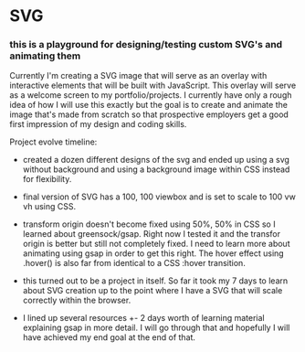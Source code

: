 # SVG

### this is a playground for designing/testing custom SVG's and animating them

Currently I'm creating a SVG image that will serve as an overlay with interactive elements that will be built with JavaScript. This overlay will serve as a welcome screen to my portfolio/projects. I currently have only a rough idea of how I will use this exactly but the goal is to create and animate the image that's made from scratch so that prospective employers get a good first impression of my design and coding skills. 

Project evolve timeline: 

- created a dozen different designs of the svg and ended up using a svg without background and using a background image within CSS instead for flexibility. 

- final version of SVG has a 100, 100 viewbox and is set to scale to 100 vw vh using CSS.

- transform origin doesn't become fixed using 50%, 50% in CSS so I learned about greensock/gsap. Right now I tested it and the transfor origin is better but still not completely fixed. I need to learn more about animating using gsap in order to get this right. The hover effect using .hover() is also far from identical to a CSS :hover transition. 

- this turned out to be a project in itself. So far it took my 7 days to learn about SVG creation up to the point where I have a SVG that will scale correctly within the browser. 

- I lined up several resources +- 2 days worth of learning material explaining gsap in more detail. I will go through that and hopefully I will have achieved my end goal at the end of that. 
